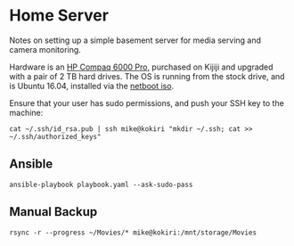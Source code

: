 Home Server
===========

Notes on setting up a simple basement server for media serving and camera monitoring.

Hardware is an [HP Compaq 6000 Pro][1], purchased on Kijiji and upgraded with a pair of 2 TB
hard drives. The OS is running from the stock drive, and is Ubuntu 16.04, installed via the [netboot iso][2].

[1]: https://www.cnet.com/products/hp-compaq-6000-pro-core-2-quad-q9400-2-66-ghz-monitor-none-series/specs/
[2]: http://archive.ubuntu.com/ubuntu/dists/xenial/main/installer-amd64/current/images/netboot/mini.iso

Ensure that your user has sudo permissions, and push your SSH key to the machine:

```
cat ~/.ssh/id_rsa.pub | ssh mike@kokiri "mkdir ~/.ssh; cat >> ~/.ssh/authorized_keys"
```

Ansible
-------

```
ansible-playbook playbook.yaml --ask-sudo-pass
```

Manual Backup
-------------

```
rsync -r --progress ~/Movies/* mike@kokiri:/mnt/storage/Movies
```
